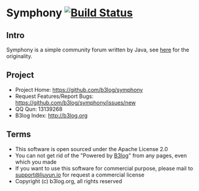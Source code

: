 # Symphony [![Build Status](https://img.shields.io/travis/b3log/symphony.svg?style=flat)](https://travis-ci.org/b3log/symphony)

## Intro

Symphony is a simple community forum written by Java, see [here](http://symphony.b3log.org/about) for the originality.

## Project

* Project Home: https://github.com/b3log/symphony
* Request Features/Report Bugs: https://github.com/b3log/symphony/issues/new
* QQ Qun: 13139268
* B3log Index: http://b3log.org

## Terms

* This software is open sourced under the Apache License 2.0
* You can not get rid of the "Powered by [B3log](http://b3log.org)" from any pages, even which you made
* If you want to use this software for commercial purpose, please mail to support@liuyun.io for request a commercial license
* Copyright (c) b3log.org, all rights reserved
